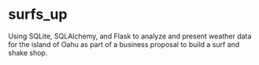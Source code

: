 # surfs_up
Using SQLite, SQLAlchemy, and Flask to analyze and present weather data for the island of Oahu as part of a business proposal to build a surf and shake shop.
